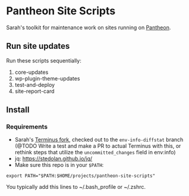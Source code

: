 # Pantheon Site Scripts

Sarah's toolkit for maintenance work on sites running on [Pantheon](https://pantheon.io).

## Run site updates

Run these scripts sequentially:

1) core-updates
2) wp-plugin-theme-updates
3) test-and-deploy
4) site-report-card

## Install

### Requirements
* Sarah's [Terminus fork](https://github.com/sarahg/terminus), checked out to the `env-info-diffstat` branch (@TODO Write a test and make a PR to actual Terminus with this, or rethink steps that utilize the `uncommitted_changes` field in env:info)
* jq: https://stedolan.github.io/jq/
* Make sure this repo is in your `$PATH`:

`export PATH="$PATH:$HOME/projects/pantheon-site-scripts"`

You typically add this lines to ~/.bash_profile or ~/.zshrc.